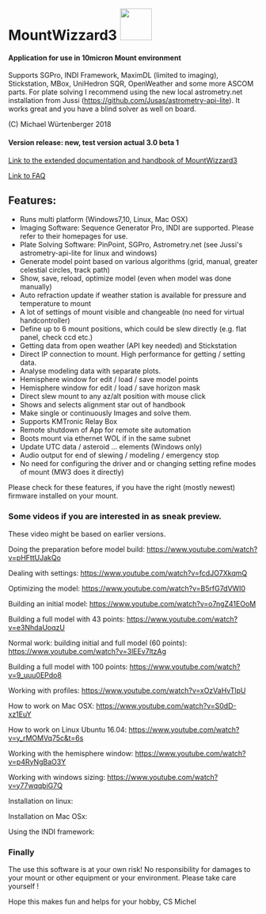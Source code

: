 # MountWizzard3 <img src="docu/pics/mw.png" width='64' height='64'/>

#### Application for use in 10micron Mount environment
Supports SGPro, INDI Framework, MaximDL (limited to imaging), Stickstation, MBox, UniHedron SQR, OpenWeather
and some more ASCOM parts. For plate solving I recommend using the new local astrometry.net installation from Jussi
(https://github.com/Jusas/astrometry-api-lite). It works great and you have a blind solver as well on board.

(C) Michael Würtenberger 2018

#### Version release: new, test version actual 3.0 beta 1

[Link to the extended documentation and handbook of MountWizzard3](./docu/home.md)

[Link to FAQ](./docu/FAQ.md)

## Features:
- Runs multi platform (Windows7,10, Linux, Mac OSX)
- Imaging Software: Sequence Generator Pro, INDI are supported. Please refer to their homepages for use.
- Plate Solving Software: PinPoint, SGPro, Astrometry.net (see Jussi's astrometry-api-lite for linux and windows)
- Generate model point based on various algorithms (grid, manual, greater celestial circles, track path)
- Show, save, reload, optimize model (even when model was done manually)
- Auto refraction update if weather station is available for pressure and temperature to mount
- A lot of settings of mount visible and changeable (no need for virtual handcontroller)
- Define up to 6 mount positions, which could be slew directly (e.g. flat panel, check ccd etc.)
- Getting data from open weather (API key needed) and Stickstation
- Direct IP connection to mount. High performance for getting / setting data.
- Analyse modeling data with separate plots.
- Hemisphere window for edit / load / save model points
- Hemisphere window for edit / load / save horizon mask
- Direct slew mount to any az/alt position with mouse click
- Shows and selects alignment star out of handbook
- Make single or continuously Images and solve them.
- Supports KMTronic Relay Box
- Remote shutdown of App for remote site automation
- Boots mount via ethernet WOL if in the same subnet
- Update UTC data / asteroid ... elements (Windows only)
- Audio output for end of slewing / modeling / emergency stop
- No need for configuring the driver and or changing setting refine modes of mount (MW3 does it directly)

Please check for these features, if you have the right (mostly newest) firmware installed on your mount.

### Some videos if you are interested in as sneak preview.
These video might be based on earlier versions.

Doing the preparation before model build: https://www.youtube.com/watch?v=pHFttUJakQo

Dealing with settings: https://www.youtube.com/watch?v=fcdJO7XkqmQ

Optimizing the model: https://www.youtube.com/watch?v=B5rfG7dVWI0

Building an initial model: https://www.youtube.com/watch?v=o7ngZ41EOoM

Building a full model with 43 points: https://www.youtube.com/watch?v=e3NhdaUoqzU

Normal work: building initial and full model (60 points): https://www.youtube.com/watch?v=3lEEv7ltzAg

Building a full model with 100 points: https://www.youtube.com/watch?v=9_uuu0EPdo8

Working with profiles: https://www.youtube.com/watch?v=xOzVaHvTlpU

How to work on Mac OSX: https://www.youtube.com/watch?v=S0dD-xz1EuY

How to work on Linux Ubuntu 16.04: https://www.youtube.com/watch?v=y_rMOMVq75c&t=6s

Working with the hemisphere window: https://www.youtube.com/watch?v=p4RyNgBaO3Y

Working with windows sizing: https://www.youtube.com/watch?v=y77wqqbiG7Q

Installation on linux:

Installation on Mac OSx:

Using the INDI framework:

### Finally
The use this software is at your own risk! No responsibility for damages to your mount or other equipment or your
environment. Please take care yourself !

Hope this makes fun and helps for your hobby, CS Michel
